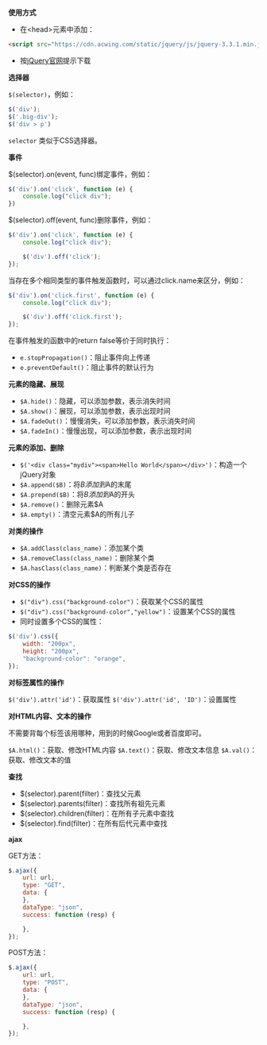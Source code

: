 **使用方式**

* 在\<head>元素中添加：
```html
<script src="https://cdn.acwing.com/static/jquery/js/jquery-3.3.1.min.js"></script>
```
* 按[jQuery官网](https://jquery.com/download/)提示下载

**选择器**

`$(selector)`，例如：

```js
$('div');
$('.big-div');
$('div > p')
```

`selector` 类似于CSS选择器。

**事件**

$(selector).on(event, func)绑定事件，例如：

```js
$('div').on('click', function (e) {
    console.log("click div");
})
```

$(selector).off(event, func)删除事件，例如：

```js
$('div').on('click', function (e) {
    console.log("click div");

    $('div').off('click');
});
```
当存在多个相同类型的事件触发函数时，可以通过click.name来区分，例如：
```js
$('div').on('click.first', function (e) {
    console.log("click div");

    $('div').off('click.first');
});
```
在事件触发的函数中的return false等价于同时执行：

* `e.stopPropagation()`：阻止事件向上传递
* `e.preventDefault()`：阻止事件的默认行为

**元素的隐藏、展现**

* `$A.hide()`：隐藏，可以添加参数，表示消失时间
* `$A.show()`：展现，可以添加参数，表示出现时间
* `$A.fadeOut()`：慢慢消失，可以添加参数，表示消失时间
* `$A.fadeIn()`：慢慢出现，可以添加参数，表示出现时间

**元素的添加、删除**

* `$('<div class="mydiv"><span>Hello World</span></div>')`：构造一个jQuery对象
* `$A.append($B)`：将$B添加到$A的末尾
* `$A.prepend($B)`：将$B添加到$A的开头
* `$A.remove()`：删除元素$A
* `$A.empty()`：清空元素$A的所有儿子

**对类的操作**

* `$A.addClass(class_name)`：添加某个类
* `$A.removeClass(class_name)`：删除某个类
* `$A.hasClass(class_name)`：判断某个类是否存在

**对CSS的操作**

* `$("div").css("background-color")`：获取某个CSS的属性
* `$("div").css("background-color","yellow")`：设置某个CSS的属性
* 同时设置多个CSS的属性：
```js
$('div').css({
    width: "200px",
    height: "200px",
    "background-color": "orange",
});
```
**对标签属性的操作**

`$('div').attr('id')`：获取属性
`$('div').attr('id', 'ID')`：设置属性

**对HTML内容、文本的操作**

不需要背每个标签该用哪种，用到的时候Google或者百度即可。

`$A.html()`：获取、修改HTML内容
`$A.text()`：获取、修改文本信息
`$A.val()`：获取、修改文本的值

**查找**

* $(selector).parent(filter)：查找父元素
* $(selector).parents(filter)：查找所有祖先元素
* $(selector).children(filter)：在所有子元素中查找
* $(selector).find(filter)：在所有后代元素中查找

**ajax**

GET方法：
```js
$.ajax({
    url: url,
    type: "GET",
    data: {
    },
    dataType: "json",
    success: function (resp) {

    },
});
```
POST方法：
```js
$.ajax({
    url: url,
    type: "POST",
    data: {
    },
    dataType: "json",
    success: function (resp) {

    },
});
```
